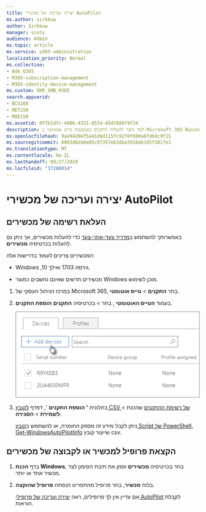 ```yaml
---
title: יצירה ועריכה של מכשירי AutoPilot
ms.author: sirkkuw
author: Sirkkuw
manager: scotv
audience: Admin
ms.topic: article
ms.service: o365-administration
localization_priority: Normal
ms.collection:
- Adm_O365
- M365-subscription-management
- M365-identity-device-management
ms.custom: OKR_SMB_M365
search.appverid:
- BCS160
- MET150
- MOE150
ms.assetid: 0f7b1d7c-4086-4331-8534-45d7886f9f34
description: למד כיצד להעלות התקנים באמצעות טייס אוטומטי ב-Microsoft 365 Business. באפשרותך להקצות פרופיל להתקן או לקבוצת התקנים.
ms.openlocfilehash: 9ae94266f5a41d8d115fc92f0f080a6fdbdc9f15
ms.sourcegitcommit: 6003d6da0a85c97357eb3dba3918eb145f381fe1
ms.translationtype: MT
ms.contentlocale: he-IL
ms.lasthandoff: 09/27/2019
ms.locfileid: "37288014"
---
```

# <a name="create-and-edit-autopilot-devices"></a>יצירה ועריכה של מכשירי AutoPilot

## <a name="upload-a-list-of-devices"></a>העלאת רשימה של מכשירים

באפשרותך להשתמש ב[מדריך צעד-אחר-צעד](add-autopilot-devices-and-profile.md) כדי להעלות מכשירים, אך ניתן גם להעלות בכרטיסיה **מכשירים**. 
  
המכשירים צריכים לעמוד בדרישות אלה:
  
- Windows ,10 גירסה 1703 ואילך.
    
- מכשירים חדשים שאינם נחשבים כמוצר Windows מוכן לשימוש.

1. במרכז הניהול העסקי של Microsoft 365, בחר **התקנים** \> **טייס אוטומטי**.
  
2. בעמוד **הטייס האוטומטי** , בחר \> בכרטיסיה **התקנים** **הוספת התקנים**.
    
    ![In the Devices tab, choose Add devices.](media/6ba81e22-c873-40ad-8a72-ce64d15ea6ba.png)
  
3. בחלונית **' הוספת התקנים** ', דפדף [לקובץ CSV של רשימת ההתקנים](https://support.office.com/article/932e3676-2491-49f0-9177-d893d2f5276e) שהכנת \> **לשמירת** \> **הסגירה**.
    
    ניתן לקבל מידע זה מספק החומרה, או להשתמש ב[קובץ Script של PowerShell, ‏Get-WindowsAutoPilotInfo](https://www.powershellgallery.com/packages/Get-WindowsAutoPilotInfo) שייצור קובץ csv. 
    
## <a name="assign-a-profile-to-a-device-or-a-group-of-devices"></a>הקצאת פרופיל למכשיר או לקבוצה של מכשירים

1. בדף **הכנת Windows**, בחר בכרטיסיה **מכשירים** וסמן את תיבת הסימון לצד מכשיר אחד או יותר. 
    
2. בלוח **מכשיר**, בחר פרופיל מהתפריט הנפתח **פרופיל שהוקצה**. 
    
    אם עדיין אין לך פרופילים, ראה [יצירה ועריכה של פרופילי AutoPilot](create-and-edit-autopilot-profiles.md) לקבלת הוראות. 
    
